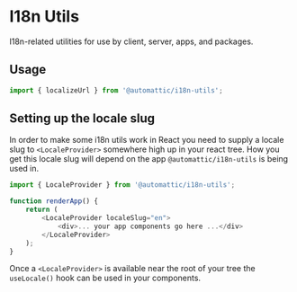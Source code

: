 # I18n Utils

I18n-related utilities for use by client, server, apps, and packages.

## Usage

```js
import { localizeUrl } from '@automattic/i18n-utils';
```

## Setting up the locale slug

In order to make some i18n utils work in React you need to supply a locale
slug to `<LocaleProvider>` somewhere high up in your react tree. How you
get this locale slug will depend on the app `@automattic/i18n-utils` is
being used in.

```js
import { LocaleProvider } from '@automattic/i18n-utils';

function renderApp() {
	return (
		<LocaleProvider localeSlug="en">
			<div>... your app components go here ...</div>
		</LocaleProvider>
	);
}
```

Once a `<LocaleProvider>` is available near the root of your tree the
`useLocale()` hook can be used in your components.
